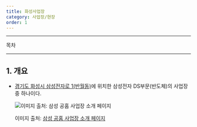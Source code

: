 ```yaml
---
title: 화성사업장
category: 사업장/현장
order: 1
---
```





----------

목차

----------

## 1. 개요

-   [경기도 화성시 삼성전자로 1(반월동)](https://naver.me/FXZkeF6D)에 위치한 삼성전자 DS부문(반도체)의 사업장중 하나이다.
    
    ![이미지 출처: 삼성 공홈 사업장 소개 페이지](https://images.samsung.com/is/image/samsung/p5/sec/aboutsamsung/2019/company/divisions/1126/samsung-sec-hwasung-office.jpg?$ORIGIN_JPG$)
    
    이미지 출처: [삼성 공홈 사업장 소개 페이지](https://www.samsung.com/sec/aboutsamsung/company/divisions/)


<!--stackedit_data:
eyJoaXN0b3J5IjpbLTU0MDg0Nzk5MywtNzY5NjM3ODk0LDIxMD
cxNDgyOTEsMTA0NTY0ODE0OF19
-->